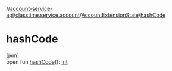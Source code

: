 //[account-service-api](../../../index.md)/[classtime.service.account](../index.md)/[AccountExtensionState](index.md)/[hashCode](hash-code.md)

# hashCode

[jvm]\
open fun [hashCode](hash-code.md)(): [Int](https://kotlinlang.org/api/latest/jvm/stdlib/kotlin/-int/index.html)

